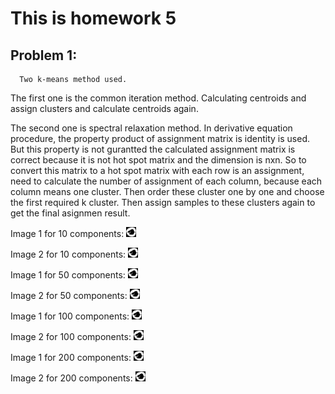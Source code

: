 # This is homework 5

## Problem 1:
```
  Two k-means method used. 
```
  The first one is the common iteration method. Calculating centroids and assign clusters and calculate centroids again.
  
  The second one is spectral relaxation method. In derivative equation procedure, 
  the property product of assignment matrix is identity is used. But this property is not gurantted the calculated assignment
  matrix is correct because it is not hot spot matrix and the dimension is nxn. So to convert this matrix to a hot spot matrix
  with each row is an assignment, need to calculate the number of assignment of each column, because each column means one cluster.
  Then order these cluster one by one and choose the first required k cluster. Then assign samples to these clusters again to get
  the final asignmen result.

Image 1 for 10 components: 
![alt text][logo]

[logo]: https://raw.githubusercontent.com/xiaoyanLi629/2019CSE847/master/Homework/Hw-5/image_10_1.jpg "Image 1 with 10 components"

Image 2 for 10 components: 
![alt text][logo]

[logo]: https://raw.githubusercontent.com/xiaoyanLi629/2019CSE847/master/Homework/Hw-5/image_10_2.jpg "Image 2 with 10 components"

Image 1 for 50 components: 
![alt text][logo]

[logo]: https://raw.githubusercontent.com/xiaoyanLi629/2019CSE847/master/Homework/Hw-5/image_50_1.jpg "Image 1 with 50 components"

Image 2 for 50 components: 
![alt text][logo]

[logo]: https://raw.githubusercontent.com/xiaoyanLi629/2019CSE847/master/Homework/Hw-5/image_50_2.jpg "Image 2 with 50 components"

Image 1 for 100 components: 
![alt text][logo]

[logo]: https://raw.githubusercontent.com/xiaoyanLi629/2019CSE847/master/Homework/Hw-5/image_100_1.jpg "Image 1 with 100 components"

Image 2 for 100 components: 
![alt text][logo]

[logo]: https://raw.githubusercontent.com/xiaoyanLi629/2019CSE847/master/Homework/Hw-5/image_100_2.jpg "Image 2 with 100 components"

Image 1 for 200 components: 
![alt text][logo]

[logo]: https://raw.githubusercontent.com/xiaoyanLi629/2019CSE847/master/Homework/Hw-5/image_200_1.jpg "Image 1 with 200 components"

Image 2 for 200 components: 
![alt text][logo]

[logo]: https://raw.githubusercontent.com/xiaoyanLi629/2019CSE847/master/Homework/Hw-5/image_200_2.jpg "Image 2 with 200 components"

